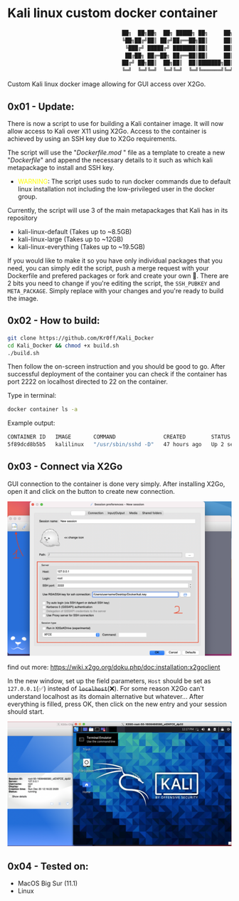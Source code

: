 # Kali linux custom docker container
```bash
                                    ██╗  ██╗██╗  ██╗ █████╗ ██╗     ██╗
                                    ╚██╗██╔╝██║ ██╔╝██╔══██╗██║     ██║
                                     ╚███╔╝ █████╔╝ ███████║██║     ██║
                                     ██╔██╗ ██╔═██╗ ██╔══██║██║     ██║
                                    ██╔╝ ██╗██║  ██╗██║  ██║███████╗██║
                                    ╚═╝  ╚═╝╚═╝  ╚═╝╚═╝  ╚═╝╚══════╝╚═╝
```
Custom Kali linux docker image allowing for GUI access over X2Go.

## 0x01 - Update:
There is now a script to use for building a Kali container image. It will now allow access to Kali over X11 using X2Go. Access to the container is achieved by using an SSH key due to X2Go requirements.

The script will use the "*Dockerfile.mod*
" file as a template to create a new "*Dockerfile*" and append the necessary details to it such as which kali metapackage to install and SSH key.

- <span style="color: yellow">WARNING</span>: The script uses sudo to run docker commands due to default linux installation not including the low-privileged user in the docker group.

Currently, the script will use 3 of the main metapackages that Kali has in its repository

- kali-linux-default (Takes up to ~8.5GB)
- kali-linux-large (Takes up to ~12GB)
- kali-linux-everything (Takes up to ~19.5GB)

If you would like to make it so you have only individual packages that you need, you can simply edit the script, push a merge request with your Dockerfile and prefered packages or fork and create your own 🙂.
There are 2 bits you need to change if you're editing the script, the `SSH_PUBKEY` and `META_PACKAGE`. Simply replace with your changes and you're ready to build the image.

## 0x02 - How to build:

```bash
git clone https://github.com/Kr0ff/Kali_Docker
cd Kali_Docker && chmod +x build.sh
./build.sh
```
Then follow the on-screen instruction and you should be good to go. After successful deployment of the container you can check if the container has port 2222 on localhost directed to 22 on the container. 

Type in terminal:
```bash
docker container ls -a
```
Example output:
```bash
CONTAINER ID   IMAGE       COMMAND               CREATED        STATUS         PORTS                    NAMES
5f89dcd8b5b5   kalilinux   "/usr/sbin/sshd -D"   47 hours ago   Up 2 seconds   127.0.0.1:2222->22/tcp   kalilinux
```
## 0x03 - Connect via X2Go
GUI connection to the container is done very simply. After installing X2Go, open it and click on the button to create new connection.

![X2Go setup example](pictures/setup_x2go.png)

find out more: https://wiki.x2go.org/doku.php/doc:installation:x2goclient

In the new window, set up the field parameters, `Host` should be set as `127.0.0.1`(✅) instead of ~~`localhost`~~(❌). For some reason X2Go can't understand localhost as its domain alternative but whatever...
After everything is filled, press OK, then click on the new entry and your session should start.

![X2Go kali access example](pictures/access_kali.png)

## 0x04 - Tested on:

- MacOS Big Sur (11.1)
- Linux
